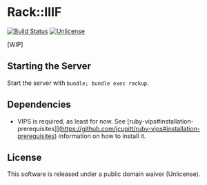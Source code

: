 Rack::IIIF
==========

[![Build Status](https://travis-ci.org/jpstroop/rack-iiif.svg?branch=develop)](https://travis-ci.org/IIIF/rack-iiif)
[![Unlicense](https://img.shields.io/badge/license-Unlicense-blue.svg)](./UNLICENSE)

[WIP]

Starting the Server
-------------------

Start the server with `bundle; bundle exec rackup`.

Dependencies
------------

 * VIPS is required, as least for now. See [ruby-vips#installation-prerequisites]](https://github.com/jcupitt/ruby-vips#installation-prerequisites) information on how to install it.


License
-------

This software is released under a public domain waiver (Unlicense).
